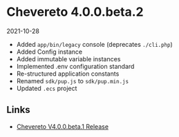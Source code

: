 # Chevereto 4.0.0.beta.2

2021-10-28

- Added `app/bin/legacy` console (deprecates `./cli.php`)
- Added Config instance
- Added immutable variable instances
- Implemented .env configuration standard
- Re-structured application constants
- Renamed `sdk/pup.js` to `sdk/pup.min.js`
- Updated `.ecs` project

## Links

- [Chevereto V4.0.0.beta.1 Release](https://chevereto.com/community/threads/chevereto-v4-0-0-beta-2.13858/)
